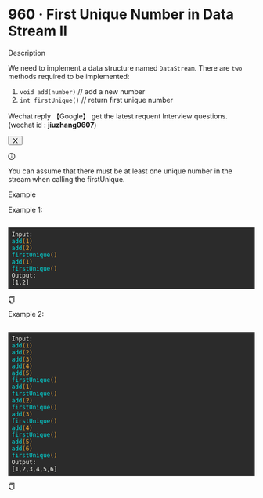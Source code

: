 <h1>960 · First Unique Number in Data Stream II</h1>
<div data-h5="false" class="problem-description-content-niBfd problem-detail-bottom-LKDTq"><div data-h5="false" class="content-wrapper-bgslg"><div class="sub-title-D4Ea3 with-action-U2Xi7">Description</div><div class="react-markdown react-markdown-xncmA"><p>We need to implement a data structure named <code>DataStream</code>. There are <code>two</code> methods required to be implemented:</p>
<ol>
<li><code>void add(number)</code> // add a new number</li>
<li><code>int firstUnique()</code> // return first unique number</li>
</ol></div><div data-show="true" class="ant-alert ant-alert-info ant-alert-with-description ant-alert-no-icon connection-pXLnw" role="alert" style="margin-bottom: 16px;"><div class="ant-alert-content"><div class="ant-alert-description"><div class="react-markdown react-markdown-xncmA"><p>Wechat reply  【Google】 get the latest requent Interview questions. (wechat id : <strong>jiuzhang0607</strong>)</p></div></div></div><button type="button" class="ant-alert-close-icon" tabindex="0"><span role="img" aria-label="close" class="anticon anticon-close"><svg viewBox="64 64 896 896" focusable="false" data-icon="close" width="1em" height="1em" fill="currentColor" aria-hidden="true"><path d="M563.8 512l262.5-312.9c4.4-5.2.7-13.1-6.1-13.1h-79.8c-4.7 0-9.2 2.1-12.3 5.7L511.6 449.8 295.1 191.7c-3-3.6-7.5-5.7-12.3-5.7H203c-6.8 0-10.5 7.9-6.1 13.1L459.4 512 196.9 824.9A7.95 7.95 0 00203 838h79.8c4.7 0 9.2-2.1 12.3-5.7l216.5-258.1 216.5 258.1c3 3.6 7.5 5.7 12.3 5.7h79.8c6.8 0 10.5-7.9 6.1-13.1L563.8 512z"></path></svg></span></button></div><div data-show="true" class="ant-alert ant-alert-info ant-alert-with-description notice-tn1L9" role="alert"><span role="img" aria-label="info-circle" class="anticon anticon-info-circle ant-alert-icon"><svg viewBox="64 64 896 896" focusable="false" data-icon="info-circle" width="1em" height="1em" fill="currentColor" aria-hidden="true"><path d="M512 64C264.6 64 64 264.6 64 512s200.6 448 448 448 448-200.6 448-448S759.4 64 512 64zm0 820c-205.4 0-372-166.6-372-372s166.6-372 372-372 372 166.6 372 372-166.6 372-372 372z"></path><path d="M464 336a48 48 0 1096 0 48 48 0 10-96 0zm72 112h-48c-4.4 0-8 3.6-8 8v272c0 4.4 3.6 8 8 8h48c4.4 0 8-3.6 8-8V456c0-4.4-3.6-8-8-8z"></path></svg></span><div class="ant-alert-content"><div class="ant-alert-description"><div class="react-markdown react-markdown-xncmA"><p>You can assume that there must be at least one unique number in the stream when calling the firstUnique.</p></div></div></div></div></div><div data-h5="false" class="content-wrapper-bgslg"><div class="sub-title-D4Ea3">Example</div><div class="react-markdown react-markdown-xncmA"><p>Example 1:</p>
<pre><div class="markdown-thumbnail-wrapper" style="height: auto; max-height: unset;"><div class="lc-code-wrapper"><pre style="display: block; overflow-x: auto; background: rgb(43, 43, 43); color: rgb(248, 248, 242); padding: 0.5em;"><code style="white-space: pre;"><span>Input:
</span><span></span><span class="hljs-function" style="color: rgb(0, 224, 224);">add</span><span class="hljs-function" style="color: rgb(245, 171, 53);">(</span><span class="hljs-function" style="color: rgb(245, 171, 53);">1</span><span class="hljs-function" style="color: rgb(245, 171, 53);">)</span><span>
</span><span></span><span class="hljs-function" style="color: rgb(0, 224, 224);">add</span><span class="hljs-function" style="color: rgb(245, 171, 53);">(</span><span class="hljs-function" style="color: rgb(245, 171, 53);">2</span><span class="hljs-function" style="color: rgb(245, 171, 53);">)</span><span>
</span><span></span><span class="hljs-function" style="color: rgb(0, 224, 224);">firstUnique</span><span class="hljs-function" style="color: rgb(245, 171, 53);">()</span><span>
</span><span></span><span class="hljs-function" style="color: rgb(0, 224, 224);">add</span><span class="hljs-function" style="color: rgb(245, 171, 53);">(</span><span class="hljs-function" style="color: rgb(245, 171, 53);">1</span><span class="hljs-function" style="color: rgb(245, 171, 53);">)</span><span>
</span><span></span><span class="hljs-function" style="color: rgb(0, 224, 224);">firstUnique</span><span class="hljs-function" style="color: rgb(245, 171, 53);">()</span><span>
</span>Output:
<span></span><span class="hljs-selector-attr">[1,2]</span></code></pre><div class="code-block-buttons"><span title="Copy Code" class="code-block-copy-button"><span role="img" aria-label="copy" class="anticon anticon-copy"><svg viewBox="64 64 896 896" focusable="false" data-icon="copy" width="1em" height="1em" fill="currentColor" aria-hidden="true"><path d="M832 64H296c-4.4 0-8 3.6-8 8v56c0 4.4 3.6 8 8 8h496v688c0 4.4 3.6 8 8 8h56c4.4 0 8-3.6 8-8V96c0-17.7-14.3-32-32-32zM704 192H192c-17.7 0-32 14.3-32 32v530.7c0 8.5 3.4 16.6 9.4 22.6l173.3 173.3c2.2 2.2 4.7 4 7.4 5.5v1.9h4.2c3.5 1.3 7.2 2 11 2H704c17.7 0 32-14.3 32-32V224c0-17.7-14.3-32-32-32zM350 856.2L263.9 770H350v86.2zM664 888H414V746c0-22.1-17.9-40-40-40H232V264h432v624z"></path></svg></span></span></div></div></div></pre>
<p>Example 2:</p>
<pre><div class="markdown-thumbnail-wrapper" style="height: auto; max-height: unset;"><div class="lc-code-wrapper"><pre style="display: block; overflow-x: auto; background: rgb(43, 43, 43); color: rgb(248, 248, 242); padding: 0.5em;"><code style="white-space: pre;"><span>Input:
</span><span></span><span class="hljs-function" style="color: rgb(0, 224, 224);">add</span><span class="hljs-function" style="color: rgb(245, 171, 53);">(</span><span class="hljs-function" style="color: rgb(245, 171, 53);">1</span><span class="hljs-function" style="color: rgb(245, 171, 53);">)</span><span>
</span><span></span><span class="hljs-function" style="color: rgb(0, 224, 224);">add</span><span class="hljs-function" style="color: rgb(245, 171, 53);">(</span><span class="hljs-function" style="color: rgb(245, 171, 53);">2</span><span class="hljs-function" style="color: rgb(245, 171, 53);">)</span><span>
</span><span></span><span class="hljs-function" style="color: rgb(0, 224, 224);">add</span><span class="hljs-function" style="color: rgb(245, 171, 53);">(</span><span class="hljs-function" style="color: rgb(245, 171, 53);">3</span><span class="hljs-function" style="color: rgb(245, 171, 53);">)</span><span>
</span><span></span><span class="hljs-function" style="color: rgb(0, 224, 224);">add</span><span class="hljs-function" style="color: rgb(245, 171, 53);">(</span><span class="hljs-function" style="color: rgb(245, 171, 53);">4</span><span class="hljs-function" style="color: rgb(245, 171, 53);">)</span><span>
</span><span></span><span class="hljs-function" style="color: rgb(0, 224, 224);">add</span><span class="hljs-function" style="color: rgb(245, 171, 53);">(</span><span class="hljs-function" style="color: rgb(245, 171, 53);">5</span><span class="hljs-function" style="color: rgb(245, 171, 53);">)</span><span>
</span><span></span><span class="hljs-function" style="color: rgb(0, 224, 224);">firstUnique</span><span class="hljs-function" style="color: rgb(245, 171, 53);">()</span><span>
</span><span></span><span class="hljs-function" style="color: rgb(0, 224, 224);">add</span><span class="hljs-function" style="color: rgb(245, 171, 53);">(</span><span class="hljs-function" style="color: rgb(245, 171, 53);">1</span><span class="hljs-function" style="color: rgb(245, 171, 53);">)</span><span>
</span><span></span><span class="hljs-function" style="color: rgb(0, 224, 224);">firstUnique</span><span class="hljs-function" style="color: rgb(245, 171, 53);">()</span><span>
</span><span></span><span class="hljs-function" style="color: rgb(0, 224, 224);">add</span><span class="hljs-function" style="color: rgb(245, 171, 53);">(</span><span class="hljs-function" style="color: rgb(245, 171, 53);">2</span><span class="hljs-function" style="color: rgb(245, 171, 53);">)</span><span>
</span><span></span><span class="hljs-function" style="color: rgb(0, 224, 224);">firstUnique</span><span class="hljs-function" style="color: rgb(245, 171, 53);">()</span><span>
</span><span></span><span class="hljs-function" style="color: rgb(0, 224, 224);">add</span><span class="hljs-function" style="color: rgb(245, 171, 53);">(</span><span class="hljs-function" style="color: rgb(245, 171, 53);">3</span><span class="hljs-function" style="color: rgb(245, 171, 53);">)</span><span>
</span><span></span><span class="hljs-function" style="color: rgb(0, 224, 224);">firstUnique</span><span class="hljs-function" style="color: rgb(245, 171, 53);">()</span><span>
</span><span></span><span class="hljs-function" style="color: rgb(0, 224, 224);">add</span><span class="hljs-function" style="color: rgb(245, 171, 53);">(</span><span class="hljs-function" style="color: rgb(245, 171, 53);">4</span><span class="hljs-function" style="color: rgb(245, 171, 53);">)</span><span>
</span><span></span><span class="hljs-function" style="color: rgb(0, 224, 224);">firstUnique</span><span class="hljs-function" style="color: rgb(245, 171, 53);">()</span><span>
</span><span></span><span class="hljs-function" style="color: rgb(0, 224, 224);">add</span><span class="hljs-function" style="color: rgb(245, 171, 53);">(</span><span class="hljs-function" style="color: rgb(245, 171, 53);">5</span><span class="hljs-function" style="color: rgb(245, 171, 53);">)</span><span>
</span><span></span><span class="hljs-function" style="color: rgb(0, 224, 224);">add</span><span class="hljs-function" style="color: rgb(245, 171, 53);">(</span><span class="hljs-function" style="color: rgb(245, 171, 53);">6</span><span class="hljs-function" style="color: rgb(245, 171, 53);">)</span><span>
</span><span></span><span class="hljs-function" style="color: rgb(0, 224, 224);">firstUnique</span><span class="hljs-function" style="color: rgb(245, 171, 53);">()</span><span>
</span>Output:
<span></span><span class="hljs-selector-attr">[1,2,3,4,5,6]</span></code></pre><div class="code-block-buttons"><span title="Copy Code" class="code-block-copy-button"><span role="img" aria-label="copy" class="anticon anticon-copy"><svg viewBox="64 64 896 896" focusable="false" data-icon="copy" width="1em" height="1em" fill="currentColor" aria-hidden="true"><path d="M832 64H296c-4.4 0-8 3.6-8 8v56c0 4.4 3.6 8 8 8h496v688c0 4.4 3.6 8 8 8h56c4.4 0 8-3.6 8-8V96c0-17.7-14.3-32-32-32zM704 192H192c-17.7 0-32 14.3-32 32v530.7c0 8.5 3.4 16.6 9.4 22.6l173.3 173.3c2.2 2.2 4.7 4 7.4 5.5v1.9h4.2c3.5 1.3 7.2 2 11 2H704c17.7 0 32-14.3 32-32V224c0-17.7-14.3-32-32-32zM350 856.2L263.9 770H350v86.2zM664 888H414V746c0-22.1-17.9-40-40-40H232V264h432v624z"></path></svg></span></span></div></div></div></pre></div></div></div>